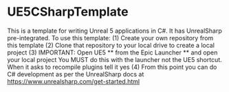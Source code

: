 # UE5CSharpTemplate

This is a template for writing Unreal 5 applications in C#. It has UnrealSharp pre-integrated.
To use this template:
(1) Create your own repository from this template
(2) Clone that repository to your local drive to create a local project
(3) IMPORTANT: Open UE5 ** from the Epic Launcher ** and open your local project
    You MUST do this with the launcher not the UE5 shortcut.
    When it asks to recompile plugins tell it yes
(4) From this point you can do C# development as per the UnrealSharp docs at
    https://www.unrealsharp.com/get-started.html
